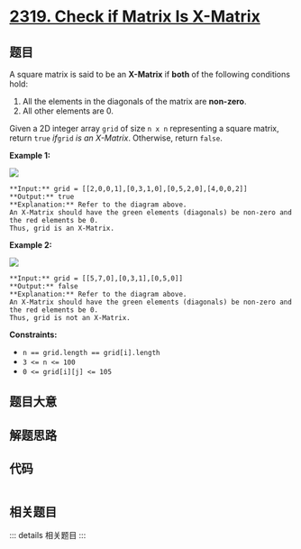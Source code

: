 # [2319. Check if Matrix Is X-Matrix](https://leetcode.com/problems/check-if-matrix-is-x-matrix)

## 题目

A square matrix is said to be an **X-Matrix** if **both** of the following
conditions hold:

  1. All the elements in the diagonals of the matrix are **non-zero**.
  2. All other elements are 0.

Given a 2D integer array `grid` of size `n x n` representing a square matrix,
return `true` _if_`grid` _is an X-Matrix_. Otherwise, return `false`.



**Example 1:**

![](https://assets.leetcode.com/uploads/2022/05/03/ex1.jpg)

    
    
    **Input:** grid = [[2,0,0,1],[0,3,1,0],[0,5,2,0],[4,0,0,2]]
    **Output:** true
    **Explanation:** Refer to the diagram above. 
    An X-Matrix should have the green elements (diagonals) be non-zero and the red elements be 0.
    Thus, grid is an X-Matrix.
    

**Example 2:**

![](https://assets.leetcode.com/uploads/2022/05/03/ex2.jpg)

    
    
    **Input:** grid = [[5,7,0],[0,3,1],[0,5,0]]
    **Output:** false
    **Explanation:** Refer to the diagram above.
    An X-Matrix should have the green elements (diagonals) be non-zero and the red elements be 0.
    Thus, grid is not an X-Matrix.
    



**Constraints:**

  * `n == grid.length == grid[i].length`
  * `3 <= n <= 100`
  * `0 <= grid[i][j] <= 105`


## 题目大意

## 解题思路

## 代码

```javascript

```

## 相关题目

::: details 相关题目
:::
